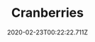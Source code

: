 ---
templateKey: blog-post
featuredpost: false
date: 2020-02-23T00:22:22.711Z
title: Cranberries
description: These tart red berries are a traditional winter food.
type: fruit
sellPrice: 75
energy: 38
health: 17
featuredimage: /img/Cranberries.png
tags:
  - fruit
  -  wine
  - jelly
  - Cranberry Candy
  - Cranberry Sauce
  - Stuffing
  - Super Meal
  - multiharvest
  - reharvest
---